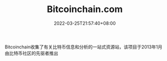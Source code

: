 ﻿---
weight: 
title: "Bitcoinchain.com"
description: "Bitcoinchain收集了有关比特币信息和分析的一站式资源站，该项目于2013年1月由比特币社区的先驱者推出"
date: 2022-03-25T21:57:40+08:00
lastmod: 2022-03-25T16:45:40+08:00
draft: false
authors: ["Metabd"]
featuredImage: "bitcoinchain-com.jpg"
link: ""
tags: ["区块链浏览器","Bitcoinchain.com"]
categories: ["navigation"]
navigation: ["区块链浏览器"]
lightgallery: true
toc: true
pinned: false
recommend: false
recommend1: false
---
Bitcoinchain收集了有关比特币信息和分析的一站式资源站，该项目于2013年1月由比特币社区的先驱者推出
